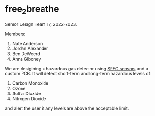 # free<sub>2</sub>breathe
Senior Design Team 17, 2022-2023.

Members: 
1. Nate Anderson
2. Jordan Alexander
3. Ben DeWeerd
4. Anna Giboney

We are desigining a hazardous gas detector using [SPEC sensors](https://www.spec-sensors.com/) and a custom PCB. It will detect short-term and long-term hazardous levels of
1. Carbon Monoxide
2. Ozone
3. Sulfur Dioxide
4. Nitrogen Dioxide

and alert the user if any levels are above the acceptable limit.